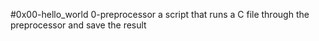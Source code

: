 #0x00-hello_world
0-preprocessor
a script that runs a C file through the preprocessor and save the result
